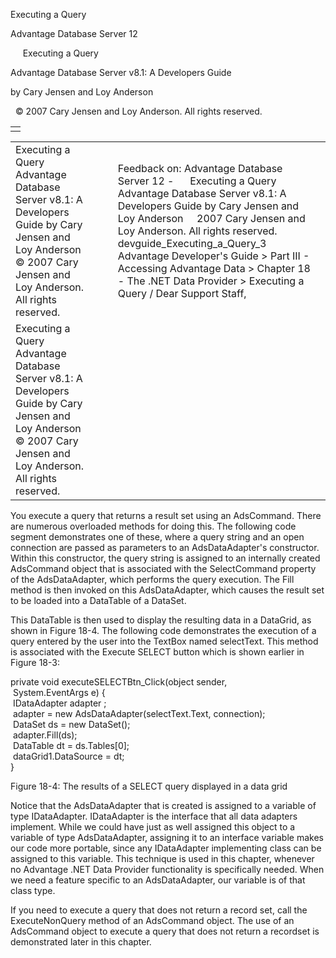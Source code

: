 Executing a Query




Advantage Database Server 12  

     Executing a Query

Advantage Database Server v8.1: A Developers Guide

by Cary Jensen and Loy Anderson

  © 2007 Cary Jensen and Loy Anderson. All rights reserved.

|  |
| --- |
|  |

|  |  |  |  |  |
| --- | --- | --- | --- | --- |
| Executing a Query  Advantage Database Server v8.1: A Developers Guide  by Cary Jensen and Loy Anderson    © 2007 Cary Jensen and Loy Anderson. All rights reserved. |  |  | Feedback on: Advantage Database Server 12 -      Executing a Query Advantage Database Server v8.1: A Developers Guide by Cary Jensen and Loy Anderson     2007 Cary Jensen and Loy Anderson. All rights reserved. devguide\_Executing\_a\_Query\_3 Advantage Developer's Guide > Part III - Accessing Advantage Data > Chapter 18 - The .NET Data Provider > Executing a Query / Dear Support Staff, |  |
| Executing a Query  Advantage Database Server v8.1: A Developers Guide  by Cary Jensen and Loy Anderson    © 2007 Cary Jensen and Loy Anderson. All rights reserved. |  |  |  |  |

You execute a query that returns a result set using an AdsCommand. There are numerous overloaded methods for doing this. The following code segment demonstrates one of these, where a query string and an open connection are passed as parameters to an AdsDataAdapter's constructor. Within this constructor, the query string is assigned to an internally created AdsCommand object that is associated with the SelectCommand property of the AdsDataAdapter, which performs the query execution. The Fill method is then invoked on this AdsDataAdapter, which causes the result set to be loaded into a DataTable of a DataSet.

This DataTable is then used to display the resulting data in a DataGrid, as shown in Figure 18-4. The following code demonstrates the execution of a query entered by the user into the TextBox named selectText. This method is associated with the Execute SELECT button which is shown earlier in Figure 18-3:

private void executeSELECTBtn\_Click(object sender,   
  System.EventArgs e) {  
  IDataAdapter adapter ;  
  adapter = new AdsDataAdapter(selectText.Text, connection);  
  DataSet ds = new DataSet();  
  adapter.Fill(ds);  
  DataTable dt = ds.Tables[0];  
  dataGrid1.DataSource = dt;  
}

Figure 18-4: The results of a SELECT query displayed in a data grid

Notice that the AdsDataAdapter that is created is assigned to a variable of type IDataAdapter. IDataAdapter is the interface that all data adapters implement. While we could have just as well assigned this object to a variable of type AdsDataAdapter, assigning it to an interface variable makes our code more portable, since any IDataAdapter implementing class can be assigned to this variable. This technique is used in this chapter, whenever no Advantage .NET Data Provider functionality is specifically needed. When we need a feature specific to an AdsDataAdapter, our variable is of that class type.

If you need to execute a query that does not return a record set, call the ExecuteNonQuery method of an AdsCommand object. The use of an AdsCommand object to execute a query that does not return a recordset is demonstrated later in this chapter.